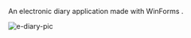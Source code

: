 An electronic diary application made with WinForms .


![e-diary-pic](https://github.com/inTheOctagon/e-diary-wfa/assets/93601245/2240858e-6afe-4fc1-aa0c-ab597daa987b)
